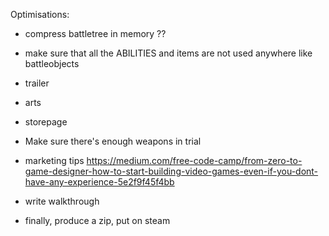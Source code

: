 Optimisations:
- compress battletree in memory ??
- make sure that all the ABILITIES and items are not used anywhere like battleobjects


- trailer
- arts
- storepage
- Make sure there's enough weapons in trial
- marketing tips https://medium.com/free-code-camp/from-zero-to-game-designer-how-to-start-building-video-games-even-if-you-dont-have-any-experience-5e2f9f45f4bb
- write walkthrough
- finally, produce a zip, put on steam
